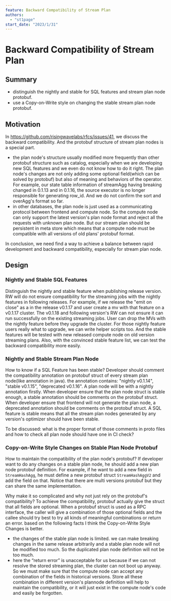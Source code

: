 ```yaml
---
feature: Backward Compatibility of Stream Plan
authors:
  - "st1page"
start_date: "2023/1/31"
---
```


# Backward Compatibility of Stream Plan

## Summary

- distinguish the nightly and stable for SQL features and stream plan node protobuf. 
- use a Copy-on-Write style on changing the stable stream plan node protobuf.

## Motivation

In https://github.com/risingwavelabs/rfcs/issues/41, we discuss the backward compatibility. And the protobuf structure of stream plan nodes is a special part. 
- the plan node's structure usually modified more frequently than other protobuf structure such as catalog, especially when we are developing new SQL features and we even do not know how to do it right. The plan node's changes are not only adding some optional field(which can be solved by protobuf) but also of meaning and behaviors of the operator. For example, our state table information of streamAgg having breaking changed in 0.1.13 and in 0.1.16, the source executor is no longer responsible for generating row_id. And we do not confirm the sort and overAgg's format so far.
- in other databases, the plan node is just used as a communicating protocol between frontend and compute node. So the compute node can only support the latest version's plan node format and reject all the requests with unknown plan node. But our stream plan should be persistent in meta store which means that a compute node must be compatible with all versions of old plans' protobuf format.

In conclusion, we need find a way to achieve a balance between rapid development and backward compatibility, especially for stream plan node.

## Design

### Nightly and Stable SQL Features 
Distinguish the nightly and stable feature when publishing release version. RW will do not ensure compatibility for the streaming jobs with the nightly features in following releases. For example, if we release the "emit on close" as a in the release v0.1.17 and user create a mv with that feature on a v0.1.17 cluster. The v0.1.18 and following version's RW can not ensure it can run successfully on the existing streaming jobs. User can drop the MVs with the nightly feature before they upgrade the cluster. For those nightly feature users really what to upgrade, we can write helper scripts too. And the stable features will be tested with new released compute node on old version streaming plans. Also, with the convinced stable feature list, we can test the backward compatibility more easily. 

### Nightly and Stable Stream Plan Node
How to know if a SQL Feature has been stable? Developer should comment the compatibility annotation on protobuf struct of every stream plan node(like annotation in java). the annotation contains: "nightly v0.1.14", "stable v0.1.15", "deprecated v0.1.16". A plan node will be with a nightly annotation firstly. When developer ensure that the plan node struct is stable enough, a stable annotation should be comments on the protobuf struct. When developer ensure that frontend will not generate the plan node, a deprecated annotation should be comments on the protobuf struct. A SQL feature is stable means that all the stream plan nodes generated by any version's optimizer should have been stable.

To be discussed: what is the proper format of those comments in proto files and how to check all plan node should have one in CI check?

### Copy-on-Write Style Changes on Stable Plan Node Protobuf
How to maintain the compatibility of the plan node's protobuf? If developer want to do any changes on a stable plan node, he should add a new plan node protobuf definition. For example, if he want to add a new field in `StreamHashAgg`, he must define a new protobuf struct `StreamHashAggV2` and add the field on that. Notice that there are multi versions protobuf but they can share the same implementation.  

Why make it so complicated and why not just rely on the protobuf's compatibility? To achieve the compatibility, protobuf actually give the struct that all fields are optional. When a protobuf struct is used as a RPC interface, the caller will give a combination of those optional fields and the callee should try best to try all kinds of meaningful combinations or return an error. based on the following facts I think the Copy-on-Write Style Changes is better.
- the changes of the stable plan node is limited. we can make breaking changes in the same release arbitrarily and a stable plan node will not be modified too much. So the duplicated plan node definition will not be too much.
- here the “return error” is unacceptable for us because if we can not resolve the stored streaming plan, the cluster can not boot up anyway. So we must make sure that the compute node can accept any combination of the fields in historical versions. Store all these combination in different version's plannode definition will help to maintain the compatibility, or it will just exist in the compute node's code and easily be forgotten.

